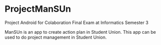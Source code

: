 # ProjectManSUn
Project Android for Colaboration Final Exam at Informatics Semester 3

ManSUn is an app to create action plan in Student Union. This app can be used to do project management in Student Union.


